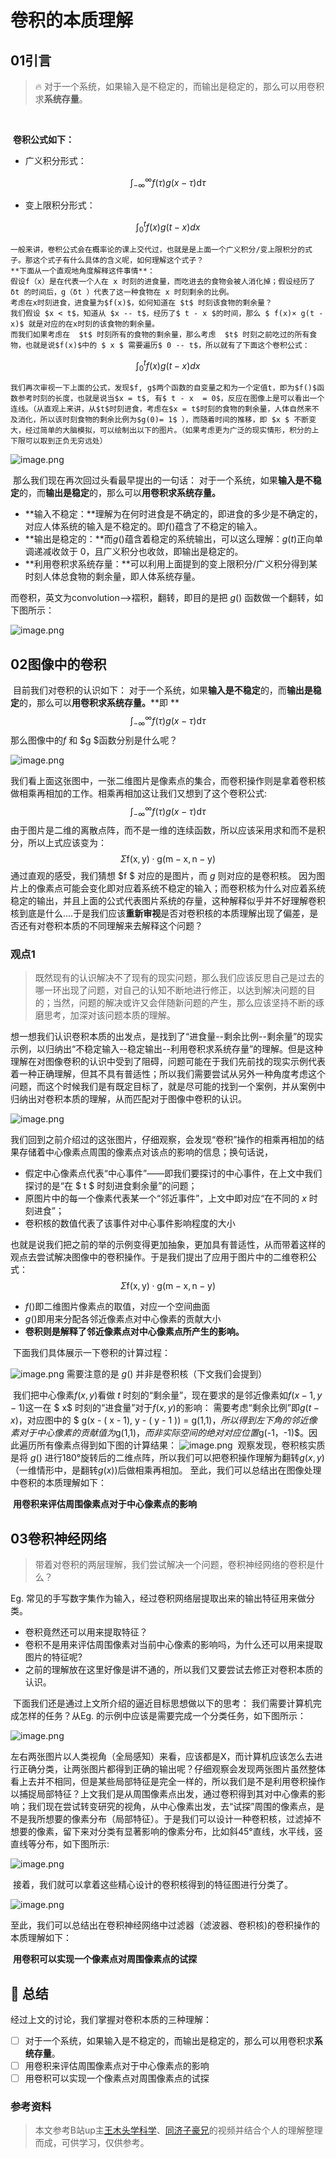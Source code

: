 # 卷积的本质理解

## 01引言

> 🔥 对于一个系统，如果输入是不稳定的，而输出是稳定的，那么可以用卷积求**系统存量**。

​	

​	**卷积公式如下：**

- 广义积分形式：

$$
\int_{-\infty}^\infty f(\tau)g(x-\tau) \mathrm{d}\tau
$$



- 变上限积分形式：

$$
\int_0^tf(x)g(t-x)dx
$$



 	一般来讲，卷积公式会在概率论的课上交代过，也就是是上面一个广义积分/变上限积分的式子。那这个式子有什么具体的含义呢，如何理解这个式子？
	**下面从一个直观地角度解释这件事情**：
	假设f（x）是在代表一个人在 x 时刻的进食量，而吃进去的食物会被人消化掉；假设经历了 δt 的时间后，g（δt ）代表了这一种食物在 x 时刻剩余的比例。
	考虑在x时刻进食，进食量为$f(x)$，如何知道在 $t$ 时刻该食物的剩余量？
	我们假设 $x < t$，知道从 $x -- t$，经历了$ t - x $的时间，那么 $ f(x)× g(t - x)$ 就是对应的在x时刻的该食物的剩余量。
	而我们如果考虑在  $t$ 时刻所有的食物的剩余量，那么考虑  $t$ 时刻之前吃过的所有食物，也就是说$f(x)$中的 $ x $ 需要遍历$ 0 -- t$，所以就有了下面这个卷积公式：

$$
\int_0^tf(x)g(t-x)dx
$$

 	我们再次审视一下上面的公式，发现$f, g$两个函数的自变量之和为一个定值t，即为$f()$函数参考时刻的长度，也就是说当$x = t$, 有$ t - x  = 0$，反应在图像上是可以看出一个连线。（从直观上来讲，从$t$时刻进食，考虑在$x = t$时刻的食物的剩余量，人体自然来不及消化，所以该时刻食物的剩余比例为$g(0)= 1$ ），而随着时间的推移，即 $x $ 不断变大，经过简单的大脑模拟，可以绘制出以下的图片。（如果考虑更为广泛的现实情形，积分的上下限可以取到正负无穷远处）

![image.png](https://cdn.nlark.com/yuque/0/2024/png/34994567/1720861023563-cbfd57bd-084d-4a37-ba60-ec801e8d2022.png#averageHue=%23353434&clientId=u8f51b726-01c9-4&from=paste&height=511&id=u815f95f5&originHeight=767&originWidth=1245&originalType=binary&ratio=1.5&rotation=0&showTitle=false&size=509412&status=done&style=none&taskId=ue9829596-2d2e-4c51-9f51-df4c68814c4&title=&width=830)

​	那么我们现在再次回过头看最早提出的一句话：
​	对于一个系统，如果**输入是不稳定**的，而**输出是稳定**的，那么可以**用卷积求系统存量。**

- **输入不稳定：**理解为在何时进食是不确定的，即进食的多少是不确定的，对应人体系统的输入是不稳定的。即$f()$蕴含了不稳定的输入。
- **输出是稳定的：**而$g()$蕴含着稳定的系统输出，可以这么理解：$g(t)$正向单调递减收敛于 $0$，且广义积分也收敛，即输出是稳定的。
- **利用卷积求系统存量：**可以利用上面提到的变上限积分/广义积分得到某时刻人体总食物的剩余量，即人体系统存量。

而卷积，英文为convolution-->褶积，翻转，即目的是把 $g()$ 函数做一个翻转，如下图所示：

![image.png](https://cdn.nlark.com/yuque/0/2024/png/34994567/1720862153385-7eb7c378-703c-4316-98ec-f5eb0ed42955.png#averageHue=%232e2d2d&clientId=u8f51b726-01c9-4&from=paste&height=437&id=u5beb81ef&originHeight=656&originWidth=1020&originalType=binary&ratio=1.5&rotation=0&showTitle=false&size=319894&status=done&style=none&taskId=u589b65cd-eea1-4a26-ac63-1b95c3336fc&title=&width=680)

## 02图像中的卷积

​	目前我们对卷积的认识如下：
​	对于一个系统，如果**输入是不稳定**的，而**输出是稳定**的，那么可以**用卷积求系统存量。**
​	**即  **
$$
\int_{-\infty}^\infty f(\tau)g(x-\tau) \mathrm{d}\tau
$$
​	那么图像中的$f$ 和 $g $​ 函数分别是什么呢？

![image.png](https://cdn.nlark.com/yuque/0/2024/png/34994567/1720868658341-b6a0a726-7c2b-4672-95c8-0a72293b9c58.png#averageHue=%232a2a2a&clientId=u8f51b726-01c9-4&from=paste&height=462&id=u9ec3f519&originHeight=693&originWidth=1324&originalType=binary&ratio=1.5&rotation=0&showTitle=false&size=583442&status=done&style=none&taskId=ud3654167-203d-48c2-96e7-7a719bf911b&title=&width=882.6666666666666)
	

​	我们看上面这张图中，一张二维图片是像素点的集合，而卷积操作则是拿着卷积核做相乘再相加的工作。
​	相乘再相加这让我们又想到了这个卷积公式:
$$
\int_{-\infty}^\infty f(\tau)g(x-\tau) \mathrm{d}\tau
$$
​	由于图片是二维的离散点阵，而不是一维的连续函数，所以应该采用求和而不是积分，所以上式应该变为：
$$
\Sigma \mathrm{f(x,y)\cdot g(m-x,n-y)}
$$
​	通过直观的感受，我们猜想 $f $ 对应的是图片，而 $g$ 则对应的是卷积核。
​	因为图片上的像素点可能会变化即对应着系统不稳定的输入；而卷积核为什么对应着系统稳定的输出，并且上面的公式代表图片系统的存量，这种解释似乎并不好理解卷积核到底是什么....
​	于是我们应该**重新审视**是否对卷积核的本质理解出现了偏差，是否还有对卷积本质的不同理解来去解释这个问题？

### 观点1

> 既然现有的认识解决不了现有的现实问题，那么我们应该反思自己是过去的哪一环出现了问题，对自己的认知不断地进行修正，以达到解决问题的目的；当然，问题的解决或许又会伴随新问题的产生，那么应该坚持不断的琢磨思考，加深对该问题本质的理解。

​	想一想我们认识卷积本质的出发点，是找到了“进食量--剩余比例--剩余量”的现实示例，以归纳出“不稳定输入--稳定输出--利用卷积求系统存量”的理解。
​	但是这种理解在对图像卷积的认识中受到了阻碍，问题可能在于我们先前找的现实示例代表着一种正确理解，但其不具有普适性；所以我们需要尝试从另外一种角度考虑这个问题，而这个时候我们是有既定目标了，就是尽可能的找到一个案例，并从案例中归纳出对卷积本质的理解，从而匹配对于图像中卷积的认识。

![image.png](https://cdn.nlark.com/yuque/0/2024/png/34994567/1720868658341-b6a0a726-7c2b-4672-95c8-0a72293b9c58.png#averageHue=%232a2a2a&clientId=u8f51b726-01c9-4&from=paste&height=313&id=zGXlq&originHeight=693&originWidth=1324&originalType=binary&ratio=1.5&rotation=0&showTitle=false&size=583442&status=done&style=none&taskId=ud3654167-203d-48c2-96e7-7a719bf911b&title=&width=598.6666870117188)
	

​	我们回到之前介绍过的这张图片，仔细观察，会发现“卷积”操作的相乘再相加的结果存储着中心像素点周围的像素点对该点的影响的信息；换句话说，

- 假定中心像素点代表“中心事件”——即我们要探讨的中心事件，在上文中我们探讨的是“在 $ t $ 时刻进食剩余量”的问题；
- 原图片中的每一个像素代表某一个“邻近事件”，上文中即对应“在不同的 $x$ 时刻进食”；
- 卷积核的数值代表了该事件对中心事件影响程度的大小

​	也就是说我们把之前的举的示例变得更加抽象，更加具有普适性，从而带着这样的观点去尝试解决图像中的卷积操作。
​	于是我们提出了应用于图片中的二维卷积公式：
$$
\Sigma \mathrm{f(x,y)\cdot g(m-x,n-y)}
$$

- $f()$即二维图片像素点的取值，对应一个空间曲面
- $g()$即用来分配各邻近像素点对中心像素的贡献大小
- **卷积则是解释了邻近像素点对中心像素点所产生的影响。**

​	下面我们具体展示一下卷积的计算过程：

![image.png](https://cdn.nlark.com/yuque/0/2024/png/34994567/1720870664618-488df148-f362-4531-a800-68da5269932f.png#averageHue=%23fafafa&clientId=u8f51b726-01c9-4&from=paste&height=405&id=u71aaa5d8&originHeight=608&originWidth=1138&originalType=binary&ratio=1.5&rotation=0&showTitle=false&size=128881&status=done&style=none&taskId=u9ded4d40-1f44-4b6e-9560-c1e5f2a7c4b&title=&width=758.6666666666666)
	需要注意的是 $g()$ 并非是卷积核（下文我们会提到）

​	我们把中心像素$f(x,y)$看做 $t$ 时刻的“剩余量”，现在要求的是邻近像素如$f(x-1, y-1)$这一在 $ x$ 时刻的“进食量”对于$f(x,y)$的影响：
需要考虑“剩余比例”即$g(t - x)$，对应图中的 $ g(x - ( x - 1), y - ( y - 1 )) = g(1,1)$，所以得到左下角的邻近像素对于中心像素的贡献值为$g(1,1)$，而非实际空间的绝对对应位置$g(-1，-1)$。
​	因此遍历所有像素点得到如下图的计算结果：
![image.png](https://cdn.nlark.com/yuque/0/2024/png/34994567/1720871422302-979203c4-ebf3-4f68-8a61-2db28ffd0399.png#averageHue=%23fcfbfa&clientId=u8f51b726-01c9-4&from=paste&height=493&id=u0e999a63&originHeight=740&originWidth=1309&originalType=binary&ratio=1.5&rotation=0&showTitle=false&size=251562&status=done&style=none&taskId=uf5b2e1a9-f38b-4250-be25-6b463588e9f&title=&width=872.6666666666666)
​	观察发现，卷积核实质是将 $g()$ 进行180°旋转后的二维点阵，所以我们可以把卷积操作理解为翻转$g(x,y)$（一维情形中，是翻转$g(x)$)后做相乘再相加。
​	至此，我们可以总结出在图像处理中卷积的本质理解如下：

​	**用卷积来评估周围像素点对于中心像素点的影响**

## 03卷积神经网络

> 带着对卷积的两层理解，我们尝试解决一个问题，卷积神经网络的卷积是什么？

Eg. 常见的手写数字集作为输入，经过卷积网络层提取出来的输出特征用来做分类。

- 卷积竟然还可以用来提取特征？
- 卷积不是用来评估周围像素对当前中心像素的影响吗，为什么还可以用来提取图片的特征呢?
- 之前的理解放在这里好像是讲不通的，所以我们又要尝试去修正对卷积本质的认识。

​	下面我们还是通过上文所介绍的逼近目标思想做以下的思考：
​	我们需要计算机完成怎样的任务？从Eg. 的示例中应该是需要完成一个分类任务，如下图所示：

![image.png](https://cdn.nlark.com/yuque/0/2024/png/34994567/1720872185317-912656b8-4a08-4009-9e3b-7864f03e7cba.png#averageHue=%23628d73&clientId=u8f51b726-01c9-4&from=paste&height=345&id=uc21b06fc&originHeight=590&originWidth=1198&originalType=binary&ratio=1.5&rotation=0&showTitle=false&size=209626&status=done&style=none&taskId=ua276621f-972f-4fd1-8eba-4ee79ef99c8&title=&width=700.3333740234375)
	

​	左右两张图片以人类视角（全局感知）来看，应该都是X，而计算机应该怎么去进行正确分类，让两张图片都得到正确的输出呢？
​	仔细观察会发现两张图片虽然整体看上去并不相同，但是某些局部特征是完全一样的，所以我们是不是利用卷积操作以捕捉局部特征？上文我们是从周围像素点出发，通过卷积得到其对中心像素的影响；我们现在尝试转变研究的视角，从中心像素出发，去“试探”周围的像素点，是不是我所想要的像素分布（局部特征）。
​	于是我们可以设计一种卷积核，过滤掉不想要的像素，留下来对分类有显著影响的像素分布，比如斜45°直线，水平线，竖直线等分布，如下图所示:

![image.png](https://cdn.nlark.com/yuque/0/2024/png/34994567/1720872678088-12d2f7b4-6e90-494a-874e-3ce814032b98.png#averageHue=%23474747&clientId=u8f51b726-01c9-4&from=paste&height=513&id=u656ee279&originHeight=770&originWidth=1550&originalType=binary&ratio=1.5&rotation=0&showTitle=false&size=411237&status=done&style=none&taskId=u00b7f7d8-3f49-44fc-8cdf-d3a2546ea84&title=&width=1033.3333333333333)

​	接着，我们就可以拿着这些精心设计的卷积核得到的特征图进行分类了。

![image.png](https://cdn.nlark.com/yuque/0/2024/png/34994567/1720872804912-2256c5ba-fd28-4288-a28f-6971ff8ff480.png#averageHue=%230a6ec0&clientId=u8f51b726-01c9-4&from=paste&height=340&id=u03a4c3e9&originHeight=640&originWidth=1326&originalType=binary&ratio=1.5&rotation=0&showTitle=false&size=712951&status=done&style=none&taskId=u44f7c977-2c89-4129-9723-5294ac3b18b&title=&width=704.3333740234375)

​	至此，我们可以总结出在卷积神经网络中过滤器（滤波器、卷积核)的卷积操作的本质理解如下：

​	**用卷积可以实现一个像素点对周围像素点的试探**

## 💯 总结

经过上文的讨论，我们掌握对卷积本质的三种理解：

- [ ] 对于一个系统，如果输入是不稳定的，而输出是稳定的，那么可以用卷积求**系统存量**。
- [ ] 用卷积来评估周围像素点对于中心像素点的影响
- [ ] 用卷积可以实现一个像素点对周围像素点的试探

### 参考资料

> 本文参考B站up主[王木头学科学](https://space.bilibili.com/504715181)、[同济子豪兄](https://space.bilibili.com/1900783)的视频并结合个人的理解整理而成，可供学习，仅供参考。

